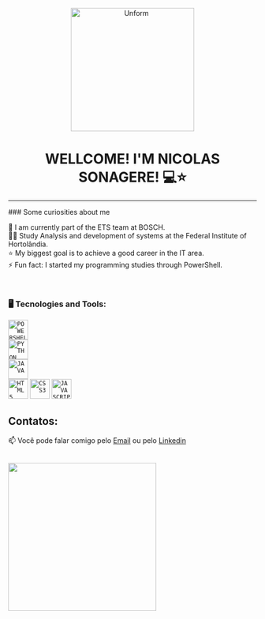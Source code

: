 <p align="center">
  <a href="https://github.com/Dorivis">
    <img src="logo.png" height="250" width="250" alt="Unform" />
  </a>
</p>

<div display="inline-block">



</div>


<div align = "center">
<h1>WELLCOME! I'M NICOLAS SONAGERE! 💻⭐ </h1>
</div>

<hr>
### Some curiosities about me

🔭 I am currently part of the ETS team at BOSCH.
<br>
👨‍🎓 Study Analysis and development of systems at the Federal Institute of Hortolândia.
<br>
⭐ My biggest goal is to achieve a good career in the IT area.
<br>
⚡ Fun fact: I started my programming studies through PowerShell.

<br>

<h3>🖥️ Tecnologies and Tools:  </h3>

<code><img  width="40px" src="https://cdn.jsdelivr.net/gh/devicons/devicon@latest/icons/powershell/powershell-original.svg" title = "POWERSHELL"/> </code>
<code><img  width="40px" src="https://cdn.jsdelivr.net/gh/devicons/devicon@latest/icons/python/python-original.svg" title = "PYTHON"/> </code>
<code><img  width="40px" src="https://cdn.jsdelivr.net/gh/devicons/devicon@latest/icons/java/java-original.svg" title = "JAVA"/> </code>
<code><img  width="40px" src="https://cdn.jsdelivr.net/gh/devicons/devicon@latest/icons/html5/html5-original-wordmark.svg" title = "HTML5"/></code>
<code><img  width="40px" src="https://cdn.jsdelivr.net/gh/devicons/devicon@latest/icons/css3/css3-original-wordmark.svg" title = "CSS3"/></code>
<code><img  width="40px" src="https://cdn.jsdelivr.net/gh/devicons/devicon/icons/javascript/javascript-original.svg" title = "JAVASCRIPT"/></code>


## Contatos:

📫 Você pode falar comigo pelo [Email](sonagere.nicolas@gmail.com) ou pelo [Linkedin](https://br.linkedin.com/in/nicolas-sonagere-de-souza) 
</br>


<br/>


<div>
  <a href="https://github.com/NicolasSonagere">
    <img loading="lazy" height="300em" src="https://github-readme-stats.vercel.app/api/top-langs/?username=NicolasSonagere&layout=donut-vertical"/>
  </a>
</div>


